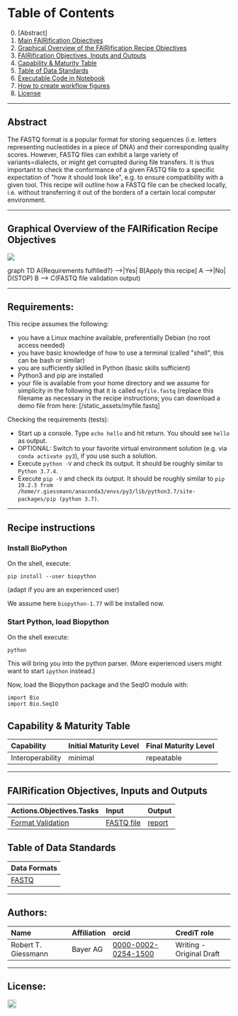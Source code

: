 
# Table of Contents
0. [Abstract]
1. [Main FAIRification Objectives](#Main%20FAIRification%20Objectives)
2. [Graphical Overview of the FAIRification Recipe Objectives](#Graphical%20Overview%20of%20the%20FAIRification%20Recipe%20Objectives)
3. [FAIRification Objectives, Inputs and Outputs](#FAIRification%20Objectives,%20Inputs%20and%20Outputs)
4. [Capability & Maturity Table](#Capability%20&%20Maturity%20Table)
5. [Table of Data Standards](#Table%20of%20Data%20Standards)
6. [Executable Code in Notebook](#Executable%20Code%20in%20Notebook)
7. [How to create workflow figures](#How%20to%20create%20workflow%20figures)
8. [License](#License)

---

## Abstract

The FASTQ format is a popular format for storing sequences (i.e. letters representing nucleotides in a piece of DNA) and their corresponding quality scores. However, FASTQ files can exhibit a large variety of variants=dialects, or might get corrupted during file transfers. It is thus important to check the conformance of a given FASTQ file to a specific expectation of "how it should look like", e.g. to ensure compatibility with a given tool. This recipe will outline how a FASTQ file can be checked locally, i.e. without transferring it out of the borders of a certain local computer environment.

___


## Graphical Overview of the FAIRification Recipe Objectives

[![](https://mermaid.ink/img/eyJjb2RlIjoiZ3JhcGggVERcbkF7UmVxdWlyZW1lbnRzIGZ1bGZpbGxlZD99IC0tPnxZZXN8IEJbQXBwbHkgdGhpcyByZWNpcGVdXG5BIC0tPnxOb3wgRChTVE9QKVxuQiAtLT4gQyhGQVNUUSBmaWxlIHZhbGlkYXRpb24gb3V0cHV0KVxuIiwibWVybWFpZCI6eyJ0aGVtZSI6ImRlZmF1bHQifSwidXBkYXRlRWRpdG9yIjpmYWxzZX0)](https://mermaid-js.github.io/mermaid-live-editor/#/edit/eyJjb2RlIjoiZ3JhcGggVERcbkF7UmVxdWlyZW1lbnRzIGZ1bGZpbGxlZD99IC0tPnxZZXN8IEJbQXBwbHkgdGhpcyByZWNpcGVdXG5BIC0tPnxOb3wgRChTVE9QKVxuQiAtLT4gQyhGQVNUUSBmaWxlIHZhbGlkYXRpb24gb3V0cHV0KVxuIiwibWVybWFpZCI6eyJ0aGVtZSI6ImRlZmF1bHQifSwidXBkYXRlRWRpdG9yIjpmYWxzZX0)

<div class="mermaid">
graph TD
A{Requirements fulfilled?} -->|Yes| B[Apply this recipe]
A -->|No| D(STOP)
B --> C(FASTQ file validation output)
</div>

___


## Requirements:

This recipe assumes the following:

  - you have a Linux machine available, preferentially Debian (no root access needed)
  - you have basic knowledge of how to use a terminal (called "shell", this can be bash or similar)
  - you are sufficiently skilled in Python (basic skills sufficient)
  - Python3 and pip are installed
  - your file is available from your home directory and we assume for simplicity in the following that it is called `myfile.fastq` (replace this filename as necessary in the recipe instructions; you can download a demo file from here: [/static_assets/myfile.fastq]


Checking the requirements (tests):

  - Start up a console. Type `echo hello` and hit return. You should see `hello` as output.
  - OPTIONAL: Switch to your favorite virtual environment solution (e.g. via `conda activate py3`), if you use such a solution.
  - Execute `python -V` and check its output. It should be roughly similar to `Python 3.7.4`.
  - Execute `pip -V` and check its output. It should be roughly similar to `pip 19.2.3 from /home/r.giessmann/anaconda3/envs/py3/lib/python3.7/site-packages/pip (python 3.7)`.

___

## Recipe instructions

### Install BioPython

On the shell, execute:

```
pip install --user biopython
```

(adapt if you are an experienced user)


We assume here `biopython-1.77` will be installed now.

### Start Python, load Biopython

On the shell execute:

`python`

This will bring you into the python parser. (More experienced users might want to start `ipython` instead.)

Now, load the Biopython package and the SeqIO module with:  

```
import Bio
import Bio.SeqIO
```

###



## Capability & Maturity Table

| Capability  | Initial Maturity Level | Final Maturity Level  |
| :------------- | :------------- | :------------- |
| Interoperability | minimal | repeatable |

----

## FAIRification Objectives, Inputs and Outputs

| Actions.Objectives.Tasks  | Input | Output  |
| :------------- | :------------- | :------------- |
| [Format Validation](http://edamontology.org/operation_0336)  | [FASTQ file](https://fairsharing.org/FAIRsharing.r2ts5t)  | [report](http://edamontology.org/data_2048)  |


## Table of Data Standards

| Data Formats  |
| :------------- |
| [FASTQ](https://fairsharing.org/FAIRsharing.r2ts5t)  |
___


## Authors:

| Name | Affiliation  | orcid | CrediT role  |
| :------------- | :------------- | :------------- |:------------- |
| Robert T. Giessmann |  Bayer AG | [0000-0002-0254-1500](https://http://orcid.org/0000-0002-0254-1500) | Writing - Original Draft |

___


## License:

<a href="https://creativecommons.org/licenses/by/4.0/"><img src="https://mirrors.creativecommons.org/presskit/buttons/80x15/png/by-sa.png" height="20"/></a>
